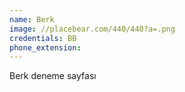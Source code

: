 ```yaml
---
name: Berk
image: //placebear.com/440/440?a=.png
credentials: BB
phone_extension:
---
```

Berk deneme sayfası